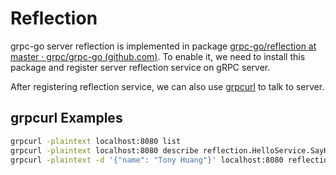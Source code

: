 # Reflection

grpc-go server reflection is implemented in package [grpc-go/reflection at master · grpc/grpc-go (github.com)](https://github.com/grpc/grpc-go/tree/master/reflection).
To enable it, we need to install this package and register server reflection service on gRPC server.

After registering reflection service, we can also use [grpcurl](https://github.com/fullstorydev/grpcurl) to talk to server.

## grpcurl Examples

```bash
grpcurl -plaintext localhost:8080 list
grpcurl -plaintext localhost:8080 describe reflection.HelloService.SayHello
grpcurl -plaintext -d '{"name": "Tony Huang"}' localhost:8080 reflection.HelloService.SayHello | jq .
```
